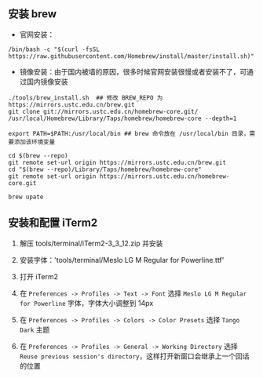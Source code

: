 ## 安装 brew

- 官网安装：

```
/bin/bash -c "$(curl -fsSL https://raw.githubusercontent.com/Homebrew/install/master/install.sh)"
```

- 镜像安装：由于国内被墙的原因，很多时候官网安装很慢或者安装不了，可通过国内镜像安装

```
./tools/brew_install.sh  ## 修改 BREW_REPO 为 https://mirrors.ustc.edu.cn/brew.git
git clone git://mirrors.ustc.edu.cn/homebrew-core.git/ /usr/local/Homebrew/Library/Taps/homebrew/homebrew-core --depth=1

export PATH=$PATH:/usr/local/bin ## brew 命令放在 /usr/local/bin 目录，需要添加该环境变量

cd $(brew --repo)
git remote set-url origin https://mirrors.ustc.edu.cn/brew.git
cd "$(brew --repo)/Library/Taps/homebrew/homebrew-core"
git remote set-url origin https://mirrors.ustc.edu.cn/homebrew-core.git

brew upate
```

## 安装和配置 iTerm2

1. 解压 tools/terminal/iTerm2-3_3_12.zip 并安装

2. 安装字体：'tools/terminal/Meslo LG M Regular for Powerline.ttf'

3. 打开 iTerm2

4. 在 `Preferences -> Profiles -> Text -> Font` 选择 `Meslo LG M Regular for Powerline` 字体，字体大小调整到 14px

5. 在 `Preferences -> Profiles -> Colors -> Color Presets` 选择 `Tango Dark` 主题

6. 在 `Preferences -> Profiles -> General -> Working Directory` 选择 `Reuse previous session's directory`，这样打开新窗口会继承上一个回话的位置

